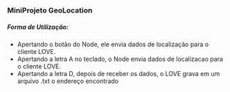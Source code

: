 ### MiniProjeto GeoLocation

##### Forma de Utilização:
* Apertando o botão do Node, ele envia dados de localização para o cliente LOVE.
* Apertando a letra A no teclado, o Node envia dados de localizacao para o cliente LOVE.
* Apertando a letra D, depois de receber os dados, o LOVE grava em um arquivo .txt o endereço encontrado


